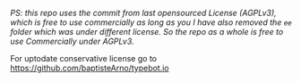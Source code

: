 
*PS: this repo uses the commit from last opensourced License (AGPLv3), which is free to use commercially as long as you 
I have also removed the `ee` folder which was under different license. So the repo as a whole is free to use Commercially under AGPLv3.*

For uptodate conservative license go to https://github.com/baptisteArno/typebot.io